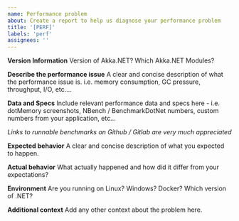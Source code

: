 ```yaml
---
name: Performance problem
about: Create a report to help us diagnose your performance problem
title: '[PERF]'
labels: 'perf'
assignees: ''
---
```


**Version Information**
Version of Akka.NET? 
Which Akka.NET Modules?

**Describe the performance issue**
A clear and concise description of what the performance issue is. i.e. memory consumption, GC pressure, throughput, I/O, etc....

**Data and Specs**
Include relevant performance data and specs here - i.e. dotMemory screenshots, NBench / BenchmarkDotNet numbers, custom numbers from your application, etc...

_Links to runnable benchmarks on Github / Gitlab are very much appreciated_

**Expected behavior**
A clear and concise description of what you expected to happen.

**Actual behavior**
What actually happened and how did it differ from your expectations?

**Environment**
Are you running on Linux? Windows? Docker? Which version of .NET?

**Additional context**
Add any other context about the problem here.